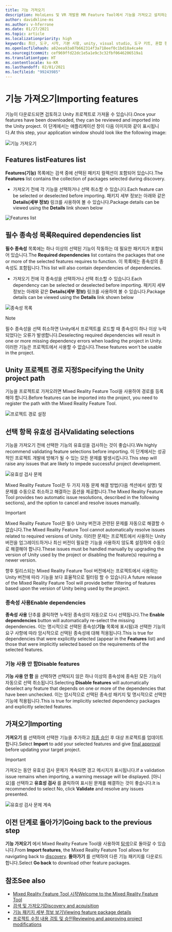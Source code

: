 ```yaml
---
title: 기능 가져오기
description: HoloLens 및 VR 개발용 MR Feature Tool에서 기능을 가져오고 설치하는 방법에 대해 알아봅니다.
author: davidkline-ms
ms.author: v-hferrone
ms.date: 01/27/2021
ms.topic: article
ms.localizationpriority: high
keywords: 최신, 도구, 시작, 기본 사항, unity, visual studio, 도구 키트, 혼합 현실 헤드셋, windows mixed reality 헤드셋, 가상 현실 헤드셋, 설치, Windows, HoloLens, 에뮬레이터, unreal, openxr
ms.openlocfilehash: a82eea93a07b662314f3a718eef0c1bd18a4ca4e
ms.sourcegitcommit: cef969ffd22dc1e5a1e9c3c32fbf0646206519a1
ms.translationtype: HT
ms.contentlocale: ko-KR
ms.lasthandoff: 02/01/2021
ms.locfileid: "99243985"
---
```

# <a name="importing-features"></a><span data-ttu-id="bd549-104">기능 가져오기</span><span class="sxs-lookup"><span data-stu-id="bd549-104">Importing features</span></span>

<span data-ttu-id="bd549-105">기능이 다운로드되면 검토하고 Unity 프로젝트로 가져올 수 있습니다.</span><span class="sxs-lookup"><span data-stu-id="bd549-105">Once your features have been downloaded, they can be reviewed and imported into the Unity project.</span></span> <span data-ttu-id="bd549-106">이 단계에서는 애플리케이션 창이 다음 이미지와 같이 표시됩니다.</span><span class="sxs-lookup"><span data-stu-id="bd549-106">At this step, your application window should look like the following image:</span></span>

![기능 가져오기](images/FeatureToolImport.png)

## <a name="features-list"></a><span data-ttu-id="bd549-108">Features list</span><span class="sxs-lookup"><span data-stu-id="bd549-108">Features list</span></span>

<span data-ttu-id="bd549-109">**Features(기능)** 목록에는 검색 중에 선택된 패키지 컬렉션이 포함되어 있습니다.</span><span class="sxs-lookup"><span data-stu-id="bd549-109">The **Features** list contains the collection of packages selected during discovery.</span></span> 
* <span data-ttu-id="bd549-110">가져오기 전에 각 기능을 선택하거나 선택 취소할 수 있습니다.</span><span class="sxs-lookup"><span data-stu-id="bd549-110">Each feature can be selected or deselected before importing.</span></span> <span data-ttu-id="bd549-111">패키지 세부 정보는 아래와 같은 **Details(세부 정보)** 링크를 사용하여 볼 수 있습니다.</span><span class="sxs-lookup"><span data-stu-id="bd549-111">Package details can be viewed using the **Details** link shown below</span></span>

![Features list](images/FeaturesList.png)

## <a name="required-dependencies-list"></a><span data-ttu-id="bd549-113">필수 종속성 목록</span><span class="sxs-lookup"><span data-stu-id="bd549-113">Required dependencies list</span></span>

<span data-ttu-id="bd549-114">**필수 종속성** 목록에는 하나 이상의 선택된 기능이 작동하는 데 필요한 패키지가 포함되어 있습니다.</span><span class="sxs-lookup"><span data-stu-id="bd549-114">The **Required dependencies** list contains the packages that one or more of the selected features requires to function.</span></span> <span data-ttu-id="bd549-115">이 목록에는 종속성의 종속성도 포함됩니다.</span><span class="sxs-lookup"><span data-stu-id="bd549-115">This list will also contain dependencies of dependencies.</span></span>
* <span data-ttu-id="bd549-116">가져오기 전에 각 종속성을 선택하거나 선택 취소할 수 있습니다.</span><span class="sxs-lookup"><span data-stu-id="bd549-116">Each dependency can be selected or deselected before importing.</span></span> <span data-ttu-id="bd549-117">패키지 세부 정보는 아래와 같은 **Details(세부 정보)** 링크를 사용하여 볼 수 있습니다.</span><span class="sxs-lookup"><span data-stu-id="bd549-117">Package details can be viewed using the **Details** link shown below</span></span>

![종속성 목록](images/RequiredDependencyList.png)

> [!NOTE]
> <span data-ttu-id="bd549-119">필수 종속성을 선택 취소하면 Unity에서 프로젝트를 로드할 때 종속성이 하나 이상 누락되었다는 오류가 발생합니다.</span><span class="sxs-lookup"><span data-stu-id="bd549-119">Deselecting required dependencies will result in one or more missing dependency errors when loading the project in Unity.</span></span> <span data-ttu-id="bd549-120">이러한 기능은 프로젝트에서 사용할 수 없습니다.</span><span class="sxs-lookup"><span data-stu-id="bd549-120">These features won't be usable in the project.</span></span>

## <a name="specifying-the-unity-project-path"></a><span data-ttu-id="bd549-121">Unity 프로젝트 경로 지정</span><span class="sxs-lookup"><span data-stu-id="bd549-121">Specifying the Unity project path</span></span>

<span data-ttu-id="bd549-122">기능을 프로젝트로 가져오려면 Mixed Reality Feature Tool을 사용하여 경로를 등록해야 합니다.</span><span class="sxs-lookup"><span data-stu-id="bd549-122">Before features can be imported into the project, you need to register the path with the Mixed Reality Feature Tool.</span></span>

![프로젝트 경로 설정](images/ProjectPath.png)

## <a name="validating-selections"></a><span data-ttu-id="bd549-124">선택 항목 유효성 검사</span><span class="sxs-lookup"><span data-stu-id="bd549-124">Validating selections</span></span>

<span data-ttu-id="bd549-125">기능을 가져오기 전에 선택한 기능의 유효성을 검사하는 것이 좋습니다.</span><span class="sxs-lookup"><span data-stu-id="bd549-125">We highly recommend validating feature selections before importing.</span></span> <span data-ttu-id="bd549-126">이 단계에서는 성공적인 프로젝트 개발에 방해가 될 수 있는 모든 문제를 발생시킵니다.</span><span class="sxs-lookup"><span data-stu-id="bd549-126">This step will raise any issues that are likely to impede successful project development.</span></span>

![유효성 검사 문제](images/ValidationIssues.png)

<span data-ttu-id="bd549-128">Mixed Reality Feature Tool은 두 가지 자동 문제 해결 방법(다음 섹션에서 설명) 및 문제를 수동으로 취소하고 해결하는 옵션을 제공합니다.</span><span class="sxs-lookup"><span data-stu-id="bd549-128">The Mixed Reality Feature Tool provides two automatic issue resolutions, described in the following sections), and the option to cancel and resolve issues manually.</span></span>

> [!IMPORTANT]
> <span data-ttu-id="bd549-129">Mixed Reality Feature Tool은 필수 Unity 버전과 관련된 문제를 자동으로 해결할 수 없습니다.</span><span class="sxs-lookup"><span data-stu-id="bd549-129">The Mixed Reality Feature Tool cannot automatically resolve issues related to required versions of Unity.</span></span> <span data-ttu-id="bd549-130">이러한 문제는 프로젝트에서 사용하는 Unity 버전을 업그레이드하거나 최신 버전이 필요한 기능을 사용하지 않도록 설정하여 수동으로 해결해야 합니다.</span><span class="sxs-lookup"><span data-stu-id="bd549-130">These issues must be handled manually by upgrading the version of Unity used by the project or disabling the feature(s) requiring a newer version.</span></span>
>
> <span data-ttu-id="bd549-131">향후 릴리스되는 Mixed Reality Feature Tool 버전에서는 프로젝트에서 사용하는 Unity 버전에 따라 기능을 보다 효율적으로 필터링 할 수 있습니다.</span><span class="sxs-lookup"><span data-stu-id="bd549-131">A future release of the Mixed Reality Feature Tool will provide better filtering of features based upon the version of Unity being used by the project.</span></span>

### <a name="enable-dependencies"></a><span data-ttu-id="bd549-132">종속성 사용</span><span class="sxs-lookup"><span data-stu-id="bd549-132">Enable dependencies</span></span>

<span data-ttu-id="bd549-133">**종속성 사용** 단추를 클릭하면 누락된 종속성이 자동으로 다시 선택됩니다.</span><span class="sxs-lookup"><span data-stu-id="bd549-133">The **Enable dependencies** button will automatically re-select the missing dependencies.</span></span> <span data-ttu-id="bd549-134">이는 명시적으로 선택된 종속성(**기능** 목록에 표시됨)과 선택한 기능의 요구 사항에 따라 암시적으로 선택된 종속성에 대해 적용됩니다.</span><span class="sxs-lookup"><span data-stu-id="bd549-134">This is true for dependencies that were explicitly selected (appear in the **Features** list) and those that were implicitly selected based on the requirements of the selected features.</span></span>

### <a name="disable-features"></a><span data-ttu-id="bd549-135">기능 사용 안 함</span><span class="sxs-lookup"><span data-stu-id="bd549-135">Disable features</span></span>

<span data-ttu-id="bd549-136">**기능 사용 안 함** 을 선택하면 선택되지 않은 하나 이상의 종속성에 종속된 모든 기능이 자동으로 선택 취소됩니다.</span><span class="sxs-lookup"><span data-stu-id="bd549-136">Selecting **Disable features** will automatically deselect any feature that depends on one or more of the dependencies that have been unchecked.</span></span> <span data-ttu-id="bd549-137">이는 암시적으로 선택된 종속성 패키지 및 명시적으로 선택한 기능에 적용됩니다.</span><span class="sxs-lookup"><span data-stu-id="bd549-137">This is true for implicitly selected dependency packages and explicitly selected features.</span></span>

## <a name="importing"></a><span data-ttu-id="bd549-138">가져오기</span><span class="sxs-lookup"><span data-stu-id="bd549-138">Importing</span></span>

<span data-ttu-id="bd549-139">**가져오기** 를 선택하여 선택한 기능을 추가하고 [최종 승인](reviewing-changes.md) 후 대상 프로젝트를 업데이트합니다.</span><span class="sxs-lookup"><span data-stu-id="bd549-139">Select **Import** to add your selected features and give [final approval](reviewing-changes.md) before updating your target project.</span></span>

> [!IMPORTANT]
> <span data-ttu-id="bd549-140">가져오는 동안 유효성 검사 문제가 계속되면 경고 메시지가 표시됩니다.</span><span class="sxs-lookup"><span data-stu-id="bd549-140">If a validation issue remains when importing, a warning message will be displayed.</span></span> <span data-ttu-id="bd549-141">[아니요]를 선택하고 **유효성 검사** 를 클릭하여 표시된 문제를 해결하는 것이 좋습니다.</span><span class="sxs-lookup"><span data-stu-id="bd549-141">It is recommended to select No, click **Validate** and resolve any issues presented.</span></span>
>
> ![유효성 검사 문제 계속](images/ValidationContinueAnyway.png)

## <a name="going-back-to-the-previous-step"></a><span data-ttu-id="bd549-143">이전 단계로 돌아가기</span><span class="sxs-lookup"><span data-stu-id="bd549-143">Going back to the previous step</span></span>

<span data-ttu-id="bd549-144">**기능 가져오기** 에서 Mixed Reality Feature Tool을 사용하여 [탐색](discovering-features.md)으로 돌아갈 수 있습니다.</span><span class="sxs-lookup"><span data-stu-id="bd549-144">From **Import features**, the Mixed Reality Feature Tool allows for navigating back to [discovery](discovering-features.md).</span></span> <span data-ttu-id="bd549-145">**돌아가기** 를 선택하여 다른 기능 패키지를 다운로드합니다.</span><span class="sxs-lookup"><span data-stu-id="bd549-145">Select **Go back** to download other feature packages.</span></span>

## <a name="see-also"></a><span data-ttu-id="bd549-146">참조</span><span class="sxs-lookup"><span data-stu-id="bd549-146">See also</span></span>

- [<span data-ttu-id="bd549-147">Mixed Reality Feature Tool 시작</span><span class="sxs-lookup"><span data-stu-id="bd549-147">Welcome to the Mixed Reality Feature Tool</span></span>](welcome-to-mr-feature-tool.md)
- [<span data-ttu-id="bd549-148">검색 및 가져오기</span><span class="sxs-lookup"><span data-stu-id="bd549-148">Discovery and acquisition</span></span>](discovering-features.md)
- [<span data-ttu-id="bd549-149">기능 패키지 세부 정보 보기</span><span class="sxs-lookup"><span data-stu-id="bd549-149">Viewing feature package details</span></span>](viewing-package-details.md)
- [<span data-ttu-id="bd549-150">프로젝트 수정 내용 검토 및 승인</span><span class="sxs-lookup"><span data-stu-id="bd549-150">Reviewing and approving project modifications</span></span>](reviewing-changes.md)